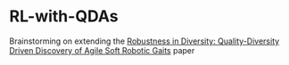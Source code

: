 # RL-with-QDAs
Brainstorming on extending the [Robustness in Diversity: Quality-Diversity Driven Discovery of Agile Soft Robotic Gaits](https://ieeexplore.ieee.org/abstract/document/10521943) paper


